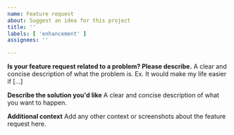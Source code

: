 ```yaml
---
name: Feature request
about: Suggest an idea for this project
title: ''
labels: [ 'enhancement' ]
assignees: ''

---
```


**Is your feature request related to a problem? Please describe.**
A clear and concise description of what the problem is. Ex. It would make my life easier if [...]

**Describe the solution you'd like**
A clear and concise description of what you want to happen.

**Additional context**
Add any other context or screenshots about the feature request here.